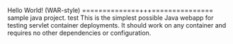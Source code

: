 Hello World! (WAR-style)
==============+++===============
sample java project. test
This is the simplest possible Java webapp for testing servlet container deployments.  It should work on any container and requires no other dependencies or configuration.
